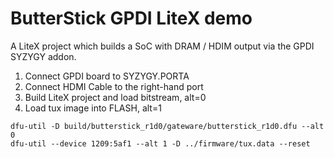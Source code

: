 # ButterStick GPDI LiteX demo

A LiteX project which builds a SoC with DRAM / HDIM output via the GPDI SYZYGY addon.

1. Connect GPDI board to SYZYGY.PORTA
2. Connect HDMI Cable to the right-hand port
3. Build LiteX project and load bitstream, alt=0
4. Load tux image into FLASH, alt=1

```
dfu-util -D build/butterstick_r1d0/gateware/butterstick_r1d0.dfu --alt 0
dfu-util --device 1209:5af1 --alt 1 -D ../firmware/tux.data --reset
```
